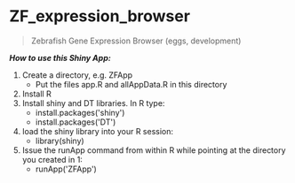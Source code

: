 # ZF_expression_browser

> Zebrafish Gene Expression Browser (eggs, development)

***How to use this Shiny App:***

1. Create a directory, e.g. ZFApp
   - Put the files app.R and allAppData.R in this directory
2. Install R
3. Install shiny and DT libraries. In R type:
   - install.packages('shiny')
   - install.packages('DT')
4. load the shiny library into your R session:
   - library(shiny)
5. Issue the runApp command from within R while pointing at the directory you created in 1:
   - runApp('ZFApp')
